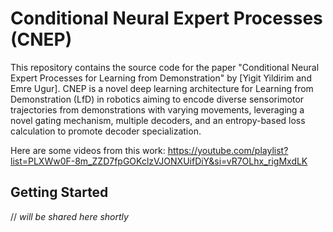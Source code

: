 # Conditional Neural Expert Processes (CNEP)

This repository contains the source code for the paper "Conditional Neural Expert Processes for Learning from Demonstration" by [Yigit Yildirim and Emre Ugur]. CNEP is a novel deep learning architecture for Learning from Demonstration (LfD) in robotics aiming to encode diverse sensorimotor trajectories from demonstrations with varying movements, leveraging a novel gating mechanism, multiple decoders, and an entropy-based loss calculation to promote decoder specialization.

Here are some videos from this work: https://youtube.com/playlist?list=PLXWw0F-8m_ZZD7fpGOKclzVJONXUifDiY&si=vR7OLhx_rigMxdLK

## Getting Started
// _will be shared here shortly_

